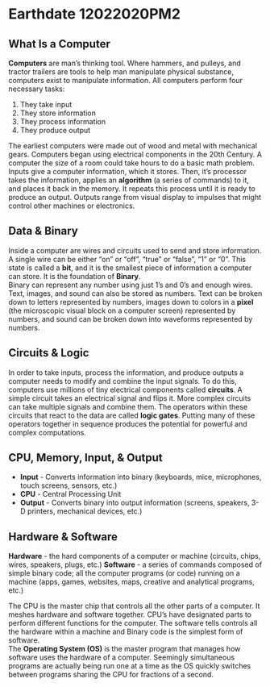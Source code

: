 # Earthdate 12022020PM2

## What Is a Computer

**Computers** are man’s thinking tool. Where hammers, and pulleys, and tractor trailers are tools to help man manipulate physical substance, computers exist to manipulate information. All computers perform four necessary tasks:

1.	They take input
2.	They store information
3.	They process information
4.	They produce output

The earliest computers were made out of wood and metal with mechanical gears. Computers began using electrical components in the 20th Century. A computer the size of a room could take hours to do a basic math problem.  
Inputs give a computer information, which it stores. Then, it’s processor takes the information, applies an **algorithm** (a series of commands) to it, and places it back in the memory. It repeats this process until it is ready to produce an output. Outputs range from visual display to impulses that might control other machines or electronics.


## Data & Binary

Inside a computer are wires and circuits used to send and store information. A single wire can be either “on” or “off”, “true” or “false”, “1” or “0”. This state is called a **bit**, and it is the smallest piece of information a computer can store.  It is the foundation of **Binary**.  
Binary can represent any number using just 1’s and 0’s and enough wires. Text, images, and sound can also be stored as numbers. Text can be broken down to letters represented by numbers, images down to colors in a **pixel** (the microscopic visual block on a computer screen) represented by numbers, and sound can be broken down into waveforms represented by numbers.


## Circuits & Logic

In order to take inputs, process the information, and produce outputs a computer needs to modify and combine the input signals. To do this, computers use millions of tiny electrical components called **circuits**. A simple circuit takes an electrical signal and flips it. More complex circuits can take multiple signals and combine them. The operators within these circuits that react to the data are called **logic gates**. Putting many of these operators together in sequence produces the potential for powerful and complex computations.


## CPU, Memory, Input, & Output

-	**Input** - Converts information into binary (keyboards, mice, microphones, touch screens, sensors, etc.)
-	**CPU** - Central Processing Unit
-	**Output** - Converts binary into output information (screens, speakers, 3-D printers, mechanical devices, etc.)


## Hardware & Software

**Hardware** - the hard components of a computer or machine (circuits, chips, wires, speakers, plugs, etc.)
**Software** - a series of commands composed of simple binary code; all the computer programs (or code) running on a machine (apps, games, websites, maps, creative and analytical programs, etc.)

The CPU is the master chip that controls all the other parts of a computer. It meshes hardware and software together. CPU’s have designated parts to perform different functions for the computer. The software tells controls all the hardware within a machine and Binary code is the simplest form of software.  
The **Operating System (OS)** is the master program that manages how software uses the hardware of a computer. Seemingly simultaneous programs are actually being run one at a time as the OS quickly switches between programs sharing the CPU for fractions of a second.